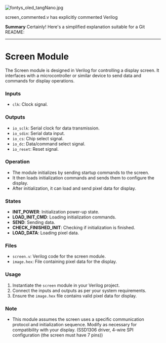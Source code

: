 ![fontys_oled_tangNano.jpg](https://drive.google.com/uc?export=view&id=17m6StBCx-BkY2VH-ZPn8EpSyansv2WSS)

screen_commented.v has explicitly commented Verilog 

**Summary**
Certainly! Here's a simplified explanation suitable for a Git README:

---

# Screen Module

The Screen module is designed in Verilog for controlling a display screen. It interfaces with a microcontroller or similar device to send data and commands for display operations.

### Inputs
- `clk`: Clock signal.
  
### Outputs
- `io_sclk`: Serial clock for data transmission.
- `io_sdin`: Serial data input.
- `io_cs`: Chip select signal.
- `io_dc`: Data/command select signal.
- `io_reset`: Reset signal.

### Operation
- The module initializes by sending startup commands to the screen.
- It then loads initialization commands and sends them to configure the display.
- After initialization, it can load and send pixel data for display.

### States
- **INIT_POWER**: Initialization power-up state.
- **LOAD_INIT_CMD**: Loading initialization commands.
- **SEND**: Sending data.
- **CHECK_FINISHED_INIT**: Checking if initialization is finished.
- **LOAD_DATA**: Loading pixel data.

### Files
- `screen.v`: Verilog code for the screen module.
- `image.hex`: File containing pixel data for the display.

### Usage
1. Instantiate the `screen` module in your Verilog project.
2. Connect the inputs and outputs as per your system requirements.
3. Ensure the `image.hex` file contains valid pixel data for display.

### Note
- This module assumes the screen uses a specific communication protocol and initialization sequence. Modify as necessary for compatibility with your display. (SSD1306 driver, 4-wire SPI configuration (the screen must have 7 pins))

